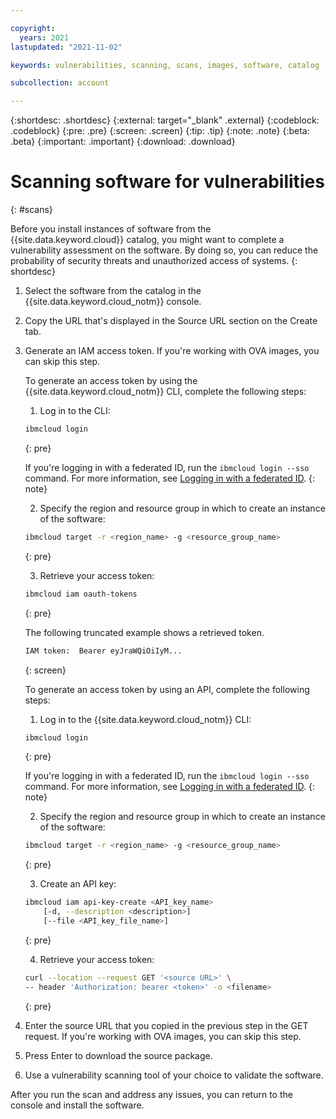 ```yaml
---

copyright:
  years: 2021
lastupdated: "2021-11-02"

keywords: vulnerabilities, scanning, scans, images, software, catalog

subcollection: account

---
```


{:shortdesc: .shortdesc}
{:external: target="_blank" .external}
{:codeblock: .codeblock}
{:pre: .pre}
{:screen: .screen}
{:tip: .tip}
{:note: .note}
{:beta: .beta}
{:important: .important}
{:download: .download}

# Scanning software for vulnerabilities
{: #scans}

Before you install instances of software from the {{site.data.keyword.cloud}} catalog, you might want to complete a vulnerability assessment on the software. By doing so, you can reduce the probability of security threats and unauthorized access of systems. 
{: shortdesc}

1. Select the software from the catalog in the {{site.data.keyword.cloud_notm}} console. 
1. Copy the URL that's displayed in the Source URL section on the Create tab. 
1. Generate an IAM access token. If you're working with OVA images, you can skip this step. 

   To generate an access token by using the {{site.data.keyword.cloud_notm}} CLI, complete the following steps:
   1. Log in to the CLI:

   ```sh
   ibmcloud login
   ```
   {: pre}

   If you're logging in with a federated ID, run the `ibmcloud login --sso` command. For more information, see [Logging in with a federated ID](/docs/account?topic=account-federated_id&interface=cli).
   {: note}

   2. Specify the region and resource group in which to create an instance of the software:

   ```sh
   ibmcloud target -r <region_name> -g <resource_group_name>
   ```
   {: pre}

   3. Retrieve your access token:

   ```sh
   ibmcloud iam oauth-tokens
   ```
   {: pre}

   The following truncated example shows a retrieved token.

   ```sh
   IAM token:  Bearer eyJraWQiOiIyM...
   ```
   {: screen}

   To generate an access token by using an API, complete the following steps:
   1. Log in to the {{site.data.keyword.cloud_notm}} CLI:

   ```sh
   ibmcloud login
   ```
   {: pre}

   If you're logging in with a federated ID, run the `ibmcloud login --sso` command. For more information, see [Logging in with a federated ID](/docs/account?topic=account-federated_id&interface=cli).
   {: note}

   2. Specify the region and resource group in which to create an instance of the software:

   ```sh
   ibmcloud target -r <region_name> -g <resource_group_name>
   ```
   {: pre}

   3. Create an API key:

   ```sh
   ibmcloud iam api-key-create <API_key_name>
       [-d, --description <description>]
       [--file <API_key_file_name>]
   ```
   {: pre}

   4. Retrieve your access token:

   ```bash
   curl --location --request GET '<source URL>' \ 
   -- header 'Authorization: bearer <token>' -o <filename> 
   ```
   {: pre}


1. Enter the source URL that you copied in the previous step in the GET request. If you're working with OVA images, you can skip this step. 
1. Press Enter to download the source package. 
1. Use a vulnerability scanning tool of your choice to validate the software. 

After you run the scan and address any issues, you can return to the console and install the software. 
